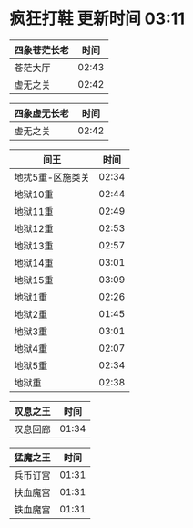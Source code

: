 # 疯狂打鞋 更新时间 03:11

| 四象苍茫长老   | 时间    |
|--------|-------|
| 苍茫大厅 | 02:43 |
| 虚无之关 | 02:42 |

| 四象虚无长老   | 时间    |
|--------|-------|
| 虚无之关 | 02:42 |

| 间王   | 时间    |
|--------|-------|
| 地扰5重-区施类关 | 02:34 |
| 地狱10重 | 02:44 |
| 地狱11重 | 02:49 |
| 地狱12重 | 02:53 |
| 地狱13重 | 02:57 |
| 地狱14重 | 03:01 |
| 地狱15重 | 03:09 |
| 地狱1重 | 02:26 |
| 地狱2重 | 01:45 |
| 地狱3重 | 03:01 |
| 地狱4重 | 02:07 |
| 地狱5重 | 02:34 |
| 地狱重 | 02:38 |

| 叹息之王   | 时间    |
|--------|-------|
| 叹息回廊 | 01:34 |

| 猛魔之王   | 时间    |
|--------|-------|
| 兵币订宫 | 01:31 |
| 扶血魔宫 | 01:31 |
| 铁血魔宫 | 01:31 |